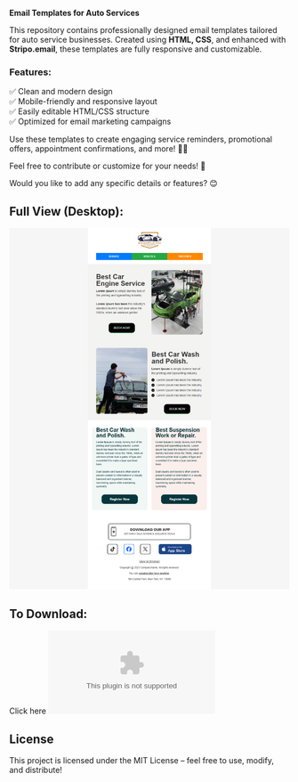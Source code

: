**Email Templates for Auto Services**  

This repository contains professionally designed email templates tailored for auto service businesses. Created using **HTML, CSS**, and enhanced with **Stripo.email**, these templates are fully responsive and customizable.  

### Features:  
✅ Clean and modern design  
✅ Mobile-friendly and responsive layout  
✅ Easily editable HTML/CSS structure  
✅ Optimized for email marketing campaigns  

Use these templates to create engaging service reminders, promotional offers, appointment confirmations, and more! 🚗💨  

Feel free to contribute or customize for your needs! 🚀  

Would you like to add any specific details or features? 😊

## Full View (Desktop):
![Email Templates for Auto Services](https://github.com/MdJahidShah/email-templates-for-auto-services/blob/main/email-templates-for-auto-services.png?raw=true)

## To Download:
Click here ![Donwload](https://github.com/MdJahidShah/email-templates-for-auto-services/archive/refs/heads/main.zip)

## License  
This project is licensed under the MIT License – feel free to use, modify, and distribute! 
